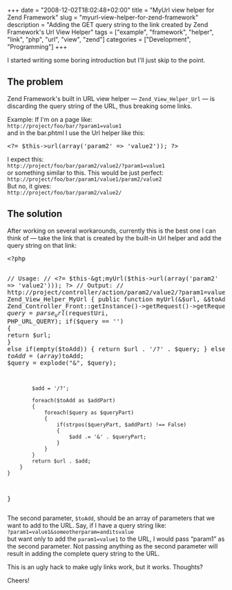 +++
date = "2008-12-02T18:02:48+02:00"
title = "MyUrl view helper for Zend Framework"
slug = "myurl-view-helper-for-zend-framework"
description = "Adding the GET query string to the link created by Zend Framework's Url View Helper"
tags = ["example", "framework", "helper", "link", "php", "url", "view", "zend"]
categories = ["Development", "Programming"]
+++
<p>I started writing some boring introduction but I'll just skip to the point.</p>
<h2>The problem</h2>
<p>Zend Framework's built in URL view helper &#151; <code>Zend_View_Helper_Url</code> &#151; is discarding the query string of the URL, thus breaking some links.</p>
<p>Example: If I'm on a page like:<br />
<code>http://project/foo/bar/?param1=value1</code><br />
and in the bar.phtml I use the Url helper like this:</p>
<pre name="code" class="php">
&lt;?= $this-&gt;url(array('param2' =&gt; 'value2')); ?&gt;
</pre>
<p>I expect this:<br />
<code>http://project/foo/bar/param2/value2/?param1=value1</code><br />
or something similar to this. This would be just perfect:<br />
<code>http://project/foo/bar/param1/value1/param2/value2</code><br />
But no, it gives:<br />
<code>http://project/foo/bar/param2/value2/</code></p>
<h2>The solution</h2>
<p>After working on several workarounds, currently this is the best one I can think of &#151; take the link that is created by the built-in Url helper and add the query string on that link:</p>
<pre name="code" class="php">
&lt;?php

// Usage:
// &lt;?= $this-&gt;myUrl($this-&gt;url(array('param2' =&gt; 'value2'))); ?&gt;
// Output:
// http://project/controller/action/param2/value2/?param1=value1
class Zend_View_Helper_MyUrl
{
    public function myUrl(&$url, &$toAdd = array())
    {
        $requestUri = Zend_Controller_Front::getInstance()-&gt;getRequest()-&gt;getRequestUri();
        $query = parse_url($requestUri, PHP_URL_QUERY);
        if($query == '')
        {
            return $url;
        }
        else if(empty($toAdd))
        {
            return $url . '/?' . $query;
        }
        else
        {
            $toAdd = (array)$toAdd;
            $query = explode("&", $query);

            $add = '/?';

            foreach($toAdd as $addPart)
            {
                foreach($query as $queryPart)
                {
                    if(strpos($queryPart, $addPart) !== False)
                    {
                        $add .= '&' . $queryPart;
                    }
                }
            }
            return $url . $add;
        }
    }
}
</pre>
<p>The second parameter, <code>$toAdd</code>, should be an array of parameters that we want to add to the URL. Say, if I have a query string like:<br />
<code>?param1=value1&someotherparam=anditsvalue</code><br />
but want only to add the <code>param1=value1</code> to the URL, I would pass &#147;param1&#148; as the second parameter. Not passing anything as the second parameter will result in adding the complete query string to the URL.</p>
<p>This is an ugly hack to make ugly links work, but it works. Thoughts?</p>
<p>Cheers!</p>
